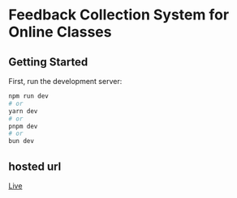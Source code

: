 # Feedback Collection System for Online Classes

## Getting Started

First, run the development server:

```bash
npm run dev
# or
yarn dev
# or
pnpm dev
# or
bun dev
```


## hosted url
[Live](https://feedback-collection-for-online-courses.onrender.com)

